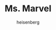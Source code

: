 ---
layout: post
author: heisenberg
category: Séries
post_date: 2022-06-29
post_modified: 2022-06-29
title: Ms. Marvel
description: 'Kamala Khan é uma adolescente muçulmana de Jersey City. Ela adora jogar videogames e escrever fanfictions, além de ser fã de super-heróis e ter uma imaginação sem limites – especialmente quando se trata da Capitã Marvel. Kamala sente que não se encaixa na escola e, às vezes, nem mesmo em casa. Mas um dia ela descobre que tem superpoderes como os heróis que sempre admirou... e a vida fica bem melhor com superpoderes, não é?'
poster_path: /ls2Hl8CXmqEHvkDqkN3fRtmDodK.jpg
tmdb_id: 92782
imdb_id: tt10857164
runtime: 50
release_date: 2022
genres:
  - Ação
  - Aventura
  - Comédia
  - Ficção científica
casts:
  - Iman Vellani
  - Matt Lintz
  - Yasmeen Fletcher
  - Zenobia Shroff
  - Mohan Kapur
  - Saagar Shaikh
crews:
  - Bisha K. Ali
trailer: _euwFRjIYwU
certification: 14
adult: false
vote_average: 7.7
vote_count: 196
qualitys:
  - 1080p
  - 720p
audios:
  - Dual Áudio
  - Português
  - Inglês
extensions:
  - mkv
  - mp4
---